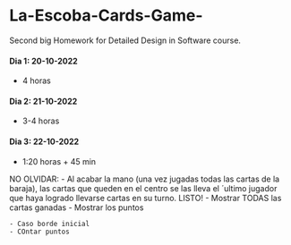 # La-Escoba-Cards-Game-
Second big Homework for Detailed Design in Software course.

#### Dia 1: 20-10-2022
- 4 horas

#### Dia 2: 21-10-2022
- 3-4 horas

#### Dia 3: 22-10-2022
- 1:20 horas + 45 min

NO OLVIDAR:
    - Al acabar la mano (una vez jugadas todas las cartas de la baraja), las cartas que queden en el centro se las lleva el ´ultimo jugador que haya logrado llevarse cartas en su turno. LISTO!
        - Mostrar TODAS las cartas ganadas
        - Mostrar los puntos

    - Caso borde inicial
    - COntar puntos
